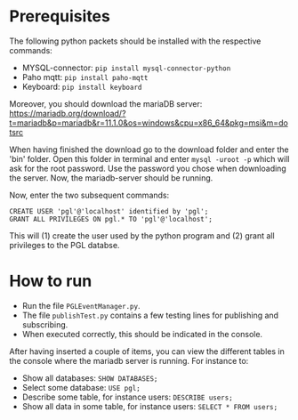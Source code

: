 # Prerequisites
The following python packets should be installed with the respective commands:
- MYSQL-connector: ```pip install mysql-connector-python```
- Paho mqtt: ```pip install paho-mqtt```
- Keyboard: ```pip install keyboard```

Moreover, you should download the mariaDB server: https://mariadb.org/download/?t=mariadb&p=mariadb&r=11.1.0&os=windows&cpu=x86_64&pkg=msi&m=dotsrc

When having finished the download go to the download folder and enter the 'bin' folder. Open this folder in terminal and enter ```mysql -uroot -p``` which will ask for the root password. Use the password you chose when downloading the server. Now, the mariadb-server should be running. 

Now, enter the two subsequent commands:
```
CREATE USER 'pgl'@'localhost' identified by 'pgl';
GRANT ALL PRIVILEGES ON pgl.* TO 'pgl'@'localhost';
```
This will (1) create the user used by the python program and (2) grant all privileges to the PGL databse. 

# How to run
- Run the file ```PGLEventManager.py```.
- The file ```publishTest.py``` contains a few testing lines for publishing and subscribing. 
- When executed correctly, this should be indicated in the console. 
 
After having inserted a couple of items, you can view the different tables in the console where the mariadb server is running. For instance to:
- Show all databases: ```SHOW DATABASES;```
- Select some database: ```USE pgl;```
- Describe some table, for instance users: ```DESCRIBE users;```
- Show all data in some table, for instance users: ```SELECT * FROM users;``` 